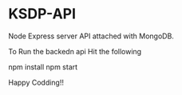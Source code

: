 # KSDP-API
Node Express server API attached with MongoDB.


To Run the backedn api Hit the following 

npm install
npm start

Happy Codding!!
